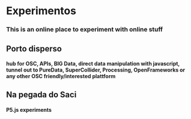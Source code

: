 # Experimentos

### This is an online place to experiment with online stuff

## Porto disperso

#### hub for OSC, APIs, BIG Data, direct data manipulation with javascript, tunnel out to PureData, SuperCollider, Processing, OpenFrameworks or any other OSC friendly/interested plattform

## Na pegada do Saci

#### P5.js experiments
